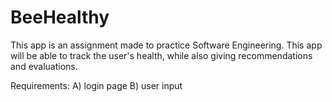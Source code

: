 # BeeHealthy

This app is an assignment made to practice Software Engineering. This app will be able to track the user's health, while also giving recommendations and evaluations.

Requirements:
A) login page
B) user input 
